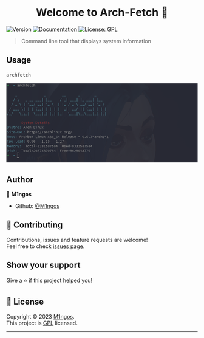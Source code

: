 <h1 align="center">Welcome to Arch-Fetch 👋</h1>
<p>
  <img alt="Version" src="https://img.shields.io/badge/version-1.0.0-blue.svg?cacheSeconds=2592000" />
  <a href="https://github.com/M1ngos/Arch-Fetch" target="_blank">
    <img alt="Documentation" src="https://img.shields.io/badge/documentation-yes-brightgreen.svg" />
  </a>
  <a href="https://www.gnu.org/licenses/gpl-3.0.en.html" target="_blank">
    <img alt="License: GPL" src="https://img.shields.io/badge/License-GPL-yellow.svg" />
  </a>
</p>

> Command line tool that displays system information

## Usage

```sh
archfetch
```

![alt text](https://github.com/M1ngos/Arch-Fetch/blob/master/archfetch.png?raw=true)


## Author

👤 **M1ngos**

* Github: [@M1ngos](https://github.com/M1ngos)

## 🤝 Contributing

Contributions, issues and feature requests are welcome!<br />Feel free to check [issues page](https://github.com/M1ngos/Arch-Fetch/issues). 

## Show your support

Give a ⭐️ if this project helped you!

## 📝 License

Copyright © 2023 [M1ngos](https://github.com/M1ngos).<br />
This project is [GPL](https://www.gnu.org/licenses/gpl-3.0.en.html) licensed.

***

